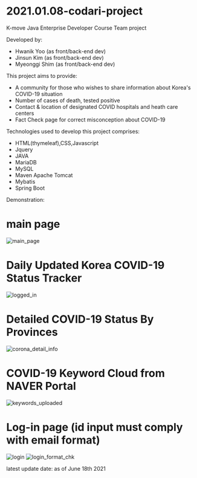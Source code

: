 # 2021.01.08-codari-project
K-move Java Enterprise Developer Course Team project

Developed by:

 - Hwanik Yoo (as front/back-end dev)
 - Jinsun Kim (as front/back-end dev)
 - Myeonggi Shim (as front/back-end dev)

This project aims to provide: 

 - A community for those who wishes to share information about Korea's COVID-19 situation
 - Number of cases of death, tested positive 
 - Contact & location of designated COVID hospitals and heath care centers 
 - Fact Check page for correct misconception about COVID-19
 
Technologies used to develop this project comprises:

  - HTML(thymeleaf),CSS,Javascript
  - Jquery
  - JAVA
  - MariaDB
  - MySQL
  - Maven Apache Tomcat
  - Mybatis
  - Spring Boot

Demonstration:
# main page
![main_page](https://user-images.githubusercontent.com/70088347/122657742-44d9db00-d1a1-11eb-97ec-27d89cd44f34.png)
# Daily Updated Korea COVID-19 Status Tracker
![logged_in](https://user-images.githubusercontent.com/70088347/122657775-7783d380-d1a1-11eb-9f22-f6dd9bf70171.png)
# Detailed COVID-19 Status By Provinces
![corona_detail_info](https://user-images.githubusercontent.com/70088347/122657832-de08f180-d1a1-11eb-9a0d-e1896ff28c9d.png)
# COVID-19 Keyword Cloud from NAVER Portal
![keywords_uploaded](https://user-images.githubusercontent.com/70088347/122657802-aef28000-d1a1-11eb-9b66-413d9df3fb2a.png)
# Log-in page (id input must comply with email format)
![login](https://user-images.githubusercontent.com/70088347/122657852-04c72800-d1a2-11eb-9065-8f0bba7149f6.png)
![login_format_chk](https://user-images.githubusercontent.com/70088347/122657900-6a1b1900-d1a2-11eb-9e22-1e51834de595.png)


  latest update date: as of June 18th 2021
